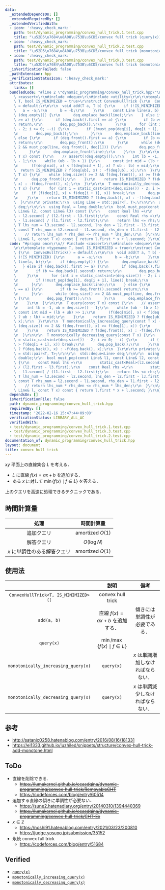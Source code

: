 ```yaml
---
data:
  _extendedDependsOn: []
  _extendedRequiredBy: []
  _extendedVerifiedWith:
  - icon: ':heavy_check_mark:'
    path: test/dynamic_programming/convex_hull_trick.1.test.cpp
    title: "\u52D5\u7684\u8A08\u753B\u6CD5/convex full trick (query(x))"
  - icon: ':heavy_check_mark:'
    path: test/dynamic_programming/convex_hull_trick.2.test.cpp
    title: "\u52D5\u7684\u8A08\u753B\u6CD5/convex full trick (monotonically_increasing_query(x))"
  - icon: ':heavy_check_mark:'
    path: test/dynamic_programming/convex_hull_trick.3.test.cpp
    title: "\u52D5\u7684\u8A08\u753B\u6CD5/convex full trick (monotonically_decreasing_query(x))"
  _isVerificationFailed: false
  _pathExtension: hpp
  _verificationStatusIcon: ':heavy_check_mark:'
  attributes:
    links: []
  bundledCode: "#line 2 \"dynamic_programming/convex_hull_trick.hpp\"\n// #include\
    \ <cassert>\r\n#include <deque>\r\n#include <utility>\r\n\r\ntemplate <typename\
    \ T, bool IS_MINIMIZED = true>\r\nstruct ConvexHullTrick {\r\n  ConvexHullTrick()\
    \ = default;\r\n\r\n  void add(T a, T b) {\r\n    if (!IS_MINIMIZED) {\r\n   \
    \   a = -a;\r\n      b = -b;\r\n    }\r\n    const Line line(a, b);\r\n    if\
    \ (deq.empty()) {\r\n      deq.emplace_back(line);\r\n    } else if (deq.back().first\
    \ >= a) {\r\n      if (deq.back().first == a) {\r\n        if (b >= deq.back().second)\
    \ return;\r\n        deq.pop_back();\r\n      }\r\n      for (int i = static_cast<int>(deq.size())\
    \ - 2; i >= 0; --i) {\r\n        if (!must_pop(deq[i], deq[i + 1], line)) break;\r\
    \n        deq.pop_back();\r\n      }\r\n      deq.emplace_back(line);\r\n    }\
    \ else {\r\n      if (deq.front().first == a) {\r\n        if (b >= deq.front().second)\
    \ return;\r\n        deq.pop_front();\r\n      }\r\n      while (deq.size() >=\
    \ 2 && must_pop(line, deq.front(), deq[1])) {\r\n        deq.pop_front();\r\n\
    \      }\r\n      deq.emplace_front(line);\r\n    }\r\n  }\r\n\r\n  T query(const\
    \ T x) const {\r\n    // assert(!deq.empty());\r\n    int lb = -1, ub = deq.size()\
    \ - 1;\r\n    while (ub - lb > 1) {\r\n      const int mid = (lb + ub) >> 1;\r\
    \n      (f(deq[mid], x) < f(deq[mid + 1], x) ? ub : lb) = mid;\r\n    }\r\n  \
    \  return IS_MINIMIZED ? f(deq[ub], x) : -f(deq[ub], x);\r\n  }\r\n\r\n  T monotonically_increasing_query(const\
    \ T x) {\r\n    while (deq.size() >= 2 && f(deq.front(), x) >= f(deq[1], x)) {\r\
    \n      deq.pop_front();\r\n    }\r\n    return IS_MINIMIZED ? f(deq.front(),\
    \ x) : -f(deq.front(), x);\r\n  }\r\n\r\n  T monotonically_decreasing_query(const\
    \ T x) {\r\n    for (int i = static_cast<int>(deq.size()) - 2; i >= 0; --i) {\r\
    \n      if (f(deq[i], x) > f(deq[i + 1], x)) break;\r\n      deq.pop_back();\r\
    \n    }\r\n    return IS_MINIMIZED ? f(deq.back(), x) : -f(deq.back(), x);\r\n\
    \  }\r\n\r\n private:\r\n  using Line = std::pair<T, T>;\r\n\r\n  std::deque<Line>\
    \ deq;\r\n\r\n  using Real = long double;\r\n  bool must_pop(const Line& l1, const\
    \ Line& l2, const Line& l3) const {\r\n    const Real lhs =\r\n        static_cast<Real>(l3.second\
    \ - l2.second) / (l2.first - l3.first);\r\n    const Real rhs =\r\n        static_cast<Real>(l2.second\
    \ - l1.second) / (l1.first - l2.first);\r\n    return lhs <= rhs;\r\n    // const\
    \ T lhs_num = l3.second - l2.second, lhs_den = l2.first - l3.first;\r\n    //\
    \ const T rhs_num = l2.second - l1.second, rhs_den = l1.first - l2.first;\r\n\
    \    // return lhs_num * rhs_den <= rhs_num * lhs_den;\r\n  }\r\n\r\n  T f(const\
    \ Line& l, const T x) const { return l.first * x + l.second; }\r\n};\r\n"
  code: "#pragma once\r\n// #include <cassert>\r\n#include <deque>\r\n#include <utility>\r\
    \n\r\ntemplate <typename T, bool IS_MINIMIZED = true>\r\nstruct ConvexHullTrick\
    \ {\r\n  ConvexHullTrick() = default;\r\n\r\n  void add(T a, T b) {\r\n    if\
    \ (!IS_MINIMIZED) {\r\n      a = -a;\r\n      b = -b;\r\n    }\r\n    const Line\
    \ line(a, b);\r\n    if (deq.empty()) {\r\n      deq.emplace_back(line);\r\n \
    \   } else if (deq.back().first >= a) {\r\n      if (deq.back().first == a) {\r\
    \n        if (b >= deq.back().second) return;\r\n        deq.pop_back();\r\n \
    \     }\r\n      for (int i = static_cast<int>(deq.size()) - 2; i >= 0; --i) {\r\
    \n        if (!must_pop(deq[i], deq[i + 1], line)) break;\r\n        deq.pop_back();\r\
    \n      }\r\n      deq.emplace_back(line);\r\n    } else {\r\n      if (deq.front().first\
    \ == a) {\r\n        if (b >= deq.front().second) return;\r\n        deq.pop_front();\r\
    \n      }\r\n      while (deq.size() >= 2 && must_pop(line, deq.front(), deq[1]))\
    \ {\r\n        deq.pop_front();\r\n      }\r\n      deq.emplace_front(line);\r\
    \n    }\r\n  }\r\n\r\n  T query(const T x) const {\r\n    // assert(!deq.empty());\r\
    \n    int lb = -1, ub = deq.size() - 1;\r\n    while (ub - lb > 1) {\r\n     \
    \ const int mid = (lb + ub) >> 1;\r\n      (f(deq[mid], x) < f(deq[mid + 1], x)\
    \ ? ub : lb) = mid;\r\n    }\r\n    return IS_MINIMIZED ? f(deq[ub], x) : -f(deq[ub],\
    \ x);\r\n  }\r\n\r\n  T monotonically_increasing_query(const T x) {\r\n    while\
    \ (deq.size() >= 2 && f(deq.front(), x) >= f(deq[1], x)) {\r\n      deq.pop_front();\r\
    \n    }\r\n    return IS_MINIMIZED ? f(deq.front(), x) : -f(deq.front(), x);\r\
    \n  }\r\n\r\n  T monotonically_decreasing_query(const T x) {\r\n    for (int i\
    \ = static_cast<int>(deq.size()) - 2; i >= 0; --i) {\r\n      if (f(deq[i], x)\
    \ > f(deq[i + 1], x)) break;\r\n      deq.pop_back();\r\n    }\r\n    return IS_MINIMIZED\
    \ ? f(deq.back(), x) : -f(deq.back(), x);\r\n  }\r\n\r\n private:\r\n  using Line\
    \ = std::pair<T, T>;\r\n\r\n  std::deque<Line> deq;\r\n\r\n  using Real = long\
    \ double;\r\n  bool must_pop(const Line& l1, const Line& l2, const Line& l3) const\
    \ {\r\n    const Real lhs =\r\n        static_cast<Real>(l3.second - l2.second)\
    \ / (l2.first - l3.first);\r\n    const Real rhs =\r\n        static_cast<Real>(l2.second\
    \ - l1.second) / (l1.first - l2.first);\r\n    return lhs <= rhs;\r\n    // const\
    \ T lhs_num = l3.second - l2.second, lhs_den = l2.first - l3.first;\r\n    //\
    \ const T rhs_num = l2.second - l1.second, rhs_den = l1.first - l2.first;\r\n\
    \    // return lhs_num * rhs_den <= rhs_num * lhs_den;\r\n  }\r\n\r\n  T f(const\
    \ Line& l, const T x) const { return l.first * x + l.second; }\r\n};\r\n"
  dependsOn: []
  isVerificationFile: false
  path: dynamic_programming/convex_hull_trick.hpp
  requiredBy: []
  timestamp: '2022-02-16 15:47:44+09:00'
  verificationStatus: LIBRARY_ALL_AC
  verifiedWith:
  - test/dynamic_programming/convex_hull_trick.1.test.cpp
  - test/dynamic_programming/convex_hull_trick.3.test.cpp
  - test/dynamic_programming/convex_hull_trick.2.test.cpp
documentation_of: dynamic_programming/convex_hull_trick.hpp
layout: document
title: convex hull trick
---
```


$xy$ 平面上の直線集合 $L$ を考える．

- $L$ に直線 $f(x) = ax + b$ を追加する．
- ある $x$ に対して $\min \lbrace f(x) \mid f \in L \rbrace$ を答える．

上のクエリを高速に処理できるテクニックである．


## 時間計算量

|処理|時間計算量|
|:--:|:--:|
|追加クエリ|amortized $O(1)$|
|解答クエリ|$O(\log{N})$|
|$x$ に単調性のある解答クエリ|amortized $O(1)$|


## 使用法

||説明|備考|
|:--:|:--:|:--:|
|`ConvexHullTrick<T, IS_MINIMIZED>()`|convex hull trick||
|`add(a, b)`|直線 $f(x) = ax + b$ を追加する．|傾きには単調性が必要である．|
|`query(x)`|$\min \text{/} \max \lbrace f(x) \mid f \in L \rbrace$||
|`monotonically_increasing_query(x)`|`query(x)`|$x$ は単調増加しなければならない．|
|`monotonically_decreasing_query(x)`|`query(x)`|$x$ は単調減少しなければならない．|


## 参考

- http://satanic0258.hatenablog.com/entry/2016/08/16/181331
- https://ei1333.github.io/luzhiled/snippets/structure/convex-hull-trick-add-monotone.html


## ToDo

- 直線を削除できる．
  - ~~https://lumakernel.github.io/ecasdqina/dynamic-programming/convex-hull-trick/RemovableCHT~~
  - https://codeforces.com/blog/entry/60514
- 追加する直線の傾きに単調性が必要ない．
  - https://sune2.hatenadiary.org/entry/20140310/1394440369
  - ~~https://lumakernel.github.io/ecasdqina/dynamic-programming/convex-hull-trick/CHT-Ex~~
- $x \in \mathbb{Z}$
  - https://noshi91.hatenablog.com/entry/2021/03/23/200810
  - https://judge.yosupo.jp/submission/35152
- 永続 convex full trick
  - https://codeforces.com/blog/entry/51684


## Verified

- [`query(x)`](https://atcoder.jp/contests/dp/submissions/26064258)
- [`monotonically_increasing_query(x)`](https://atcoder.jp/contests/dp/submissions/26064281)
- [`monotonically_decreasing_query(x)`](https://atcoder.jp/contests/dp/submissions/26064320)
